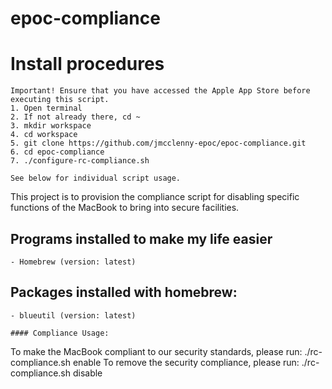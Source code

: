 # epoc-compliance

# Install procedures
```
Important! Ensure that you have accessed the Apple App Store before executing this script.
1. Open terminal
2. If not already there, cd ~
3. mkdir workspace
4. cd workspace
5. git clone https://github.com/jmcclenny-epoc/epoc-compliance.git
6. cd epoc-compliance
7. ./configure-rc-compliance.sh

See below for individual script usage.
```
This project is to provision the compliance script for disabling specific functions of the MacBook to bring into secure facilities.

## Programs installed to make my life easier
    - Homebrew (version: latest)

## Packages installed with homebrew:   

    - blueutil (version: latest) 

```
#### Compliance Usage:
```
To make the MacBook compliant to our security standards, please run:
./rc-compliance.sh enable 
To remove the security compliance, please run:
./rc-compliance.sh disable
```